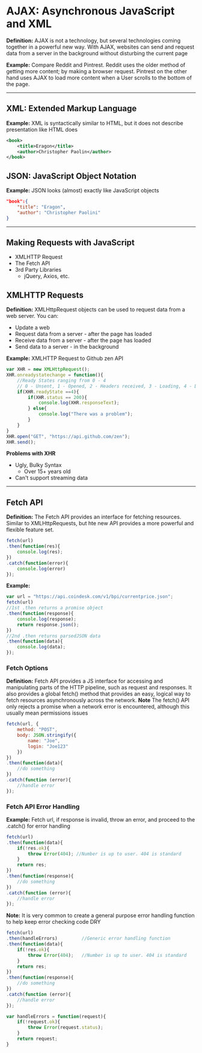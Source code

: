 # **AJAX:** Asynchronous JavaScript and XML

**Definition:** AJAX is not a technology, but several technologies coming together in a powerful new way. With AJAX, websites can send and request data from a server in the background without disturbing the current page

**Example:** Compare Reddit and Pintrest. Reddit uses the older method of getting more content; by making a browser request. Pintrest on the other hand uses AJAX to load more content when a User scrolls to the bottom of the page.

---

## XML: Extended Markup Language

**Example:** XML is syntactically similar to HTML, but it does not describe presentation like HTML does
```XML
<book>
    <title>Eragon</title>
    <author>Christopher Paolin</author>
</book>

```
## JSON: JavaScript Object Notation

**Example:** JSON looks (almost) exactly like JavaScript objects
```JSON
"book":{
    "title": "Eragon",
    "author": "Christopher Paolini"
}
```

---

## Making Requests with JavaScript

* XMLHTTP Request
* The Fetch API
* 3rd Party Libraries
  * jQuery, Axios, etc.

## XMLHTTP Requests
**Definition:** XMLHttpRequest objects can be used to request data from a web server. You can:

* Update a web
* Request data from a server - after the page has loaded
* Receive data from a server - after the page has loaded
* Send data to a server - in the background

**Example:** XMLHTTP Request to Github zen API
```js
var XHR = new XMLHttpRequest();
XHR.onreadystatechange = function(){
    //Ready States ranging from 0 - 4
    // 0 - Unsent, 1 - Opened, 2 - Headers received, 3 - Loading, 4 - Done
    if(XHR.readyState ==4){
        if(XHR.status == 200){
            console.log(XHR.responseText);
        } else{
            console.log("There was a problem");
        }
    }
}
XHR.open("GET", "https://api.github.com/zen");
XHR.send();
```

**Problems with XHR**

* Ugly, Bulky Syntax
  * Over 15+ years old
* Can't support streaming data

---

## Fetch API
**Definition:** The Fetch API provides an interface for fetching resources. Similar to XMLHttpRequests, but hte new API provides a more powerful and flexible feature set.
```js
fetch(url)
.then(function(res){
    console.log(res);
})
.catch(function(error){
    console.log(error)
});
```

**Example:**
```js
var url = "https://api.coindesk.com/v1/bpi/currentprice.json";
fetch(url)
//1st .then returns a promise object
.then(function(response){
    console.log(response);
    return response.json();
})
//2nd .then returns parsedJSON data
.then(function(data){
    console.log(data);
});
```

### Fetch Options
**Definition:** Fetch API provides a JS interface for accessing and manipulating parts of the HTTP pipeline, such as request and responses. It also provides a global fetch() method that provides an easy, logical way to fetch resources asynchronously across the network.
**Note** The fetch() API only rejects a promise when a network error is encountered, although this usually mean permissions issues

```js
fetch(url, {
    method: "POST",
    body: JSON.stringify({
        name: "Joe",
        login: "Joe123"
    })
})
.then(function(data){
    //do something
})
.catch(function (error){
    //handle error
});
```

### Fetch API Error Handling
**Example:** Fetch url, if response is invalid, throw an error, and proceed to the .catch() for error handling

```js
fetch(url)
.then(function(data){
    if(!res.ok){
        throw Error(404); //Number is up to user. 404 is standard
    }
    return res;
})
.then(function(response){
    //do something
})
.catch(function (error){
    //handle error
});
```
**Note:** It is very common to create a general purpose error handling function to help keep error checking code DRY
```js
fetch(url)
.then(handleErrors)         //Generic error handling function
.then(function(data){
    if(!res.ok){
        throw Error(404);   //Number is up to user. 404 is standard
    }
    return res;
})
.then(function(response){
    //do something
})
.catch(function (error){
    //handle error
});

var handleErrors = function(request){
    if(!request.ok){
        throw Error(request.status);
    }
    return request;
}
```
